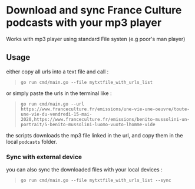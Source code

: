 # Download and sync France Culture podcasts with your mp3 player
Works with mp3 player using standard File systen (e.g poor's man player)


## Usage

either copy all urls into a text file and call :

> `go run cmd/main.go --file mytxtfile_with_urls_list`

or simply paste the urls in the terminal like :

>`go run cmd/main.go --url https://www.franceculture.fr/emissions/une-vie-une-oeuvre/toute-une-vie-du-vendredi-15-mai-2020,https://www.franceculture.fr/emissions/benito-mussolini-un-portrait/5-benito-mussolini-luomo-vuoto-lhomme-vide`

the scripts downloads the mp3 file linked in the url, and copy them in the local `podcasts` folder.

### Sync with external device
you can also sync the downloaded files with your local devices :

>`go run cmd/main.go --file mytxtfile_with_urls_list --sync`